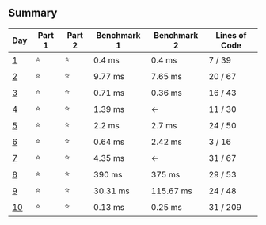 ## Summary
|       Day         |Part 1|Part 2|Benchmark 1|Benchmark 2|Lines of Code|
|-------------------|------|------|-----------|-----------|-------------|
| [1](./day_01.py)  |⭐   |⭐    | 0.4 ms    | 0.4 ms    |  7 / 39     |
| [2](./day_02.py)  |⭐   |⭐    | 9.77 ms   | 7.65 ms   | 20 / 67     |
| [3](./day_03.py)  |⭐   |⭐    | 0.71 ms   | 0.36 ms   | 16 / 43     |
| [4](./day_04.py)  |⭐   |⭐    | 1.39 ms   | <-        | 11 / 30     |
| [5](./day_05.py)  |⭐   |⭐    | 2.2 ms    | 2.7 ms    | 24 / 50     |
| [6](./day_06.py)  |⭐   |⭐    | 0.64 ms   | 2.42 ms   |  3 / 16     |
| [7](./day_07.py)  |⭐   |⭐    | 4.35 ms   | <-        | 31 / 67     |
| [8](./day_08.py)  |⭐   |⭐    | 390 ms    | 375 ms    | 29 / 53     |
| [9](./day_09.py)  |⭐   |⭐    | 30.31 ms  | 115.67 ms | 24 / 48     |
| [10](./day_10.py) |⭐   |⭐    | 0.13 ms   | 0.25 ms   | 31 / 209    |
